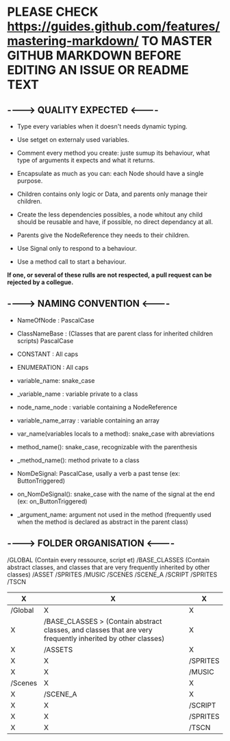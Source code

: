 # PLEASE CHECK https://guides.github.com/features/mastering-markdown/ TO MASTER GITHUB MARKDOWN BEFORE EDITING AN ISSUE OR README TEXT 

## ----> QUALITY EXPECTED <----

* Type every variables when it doesn't needs dynamic typing.
* Use setget on externaly used variables.

* Comment every method you create: juste sumup its behaviour, what type of arguments it expects and what it returns.

* Encapsulate as much as you can: each Node should have a single purpose.
* Children contains only logic or Data, and parents only manage their children.

* Create the less dependencies possibles, a node whitout any child should be reusable and have, if possible, no direct dependancy at all.
* Parents give the NodeReference they needs to their children.

* Use Signal only to respond to a behaviour.
* Use a method call to start a behaviour.

**If one, or several of these rulls are not respected, a pull request can be rejected by a collegue.**


## ----> NAMING CONVENTION <----

* NameOfNode : PascalCase

* ClassNameBase : (Classes that are parent class for inherited children scripts) PascalCase

* CONSTANT : All caps
* ENUMERATION : All caps

* variable_name: snake_case
* _variable_name : variable private to a class
* node_name_node : variable containing a NodeReference
* variable_name_array : variable containing an array
* var_name(variables locals to a method): snake_case with abreviations

* method_name(): snake_case, recognizable with the parenthesis
* _method_name(): method private to a class

* NomDeSignal: PascalCase, usally a verb a past tense (ex: ButtonTriggered)
* on_NomDeSignal(): snake_case with the name of the signal at the end (ex: on_ButtonTriggered)
* _argument_name: argument not used in the method (frequently used when the method is declared as abstract in the parent class)



## ----> FOLDER ORGANISATION <----

/GLOBAL (Contain every ressource, script et)
    /BASE_CLASSES (Contain abstract classes, and classes that are very frequently inherited by other classes)
    /ASSET
        /SPRITES
        /MUSIC
/SCENES
    /SCENE_A
        /SCRIPT
        /SPRITES
        /TSCN
        
X|X|X
-|-|-
/Global | X| X
X | /BASE_CLASSES > (Contain abstract classes, and classes that are very frequently inherited by other classes) | X
X | /ASSETS | X
X | X | /SPRITES
X | X | /MUSIC
/Scenes | X | X
X | /SCENE_A | X
X | X | /SCRIPT
X | X | /SPRITES
X | X | /TSCN
